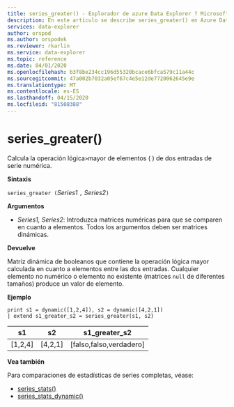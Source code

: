 ```yaml
---
title: series_greater() - Explorador de azure Data Explorer ? Microsoft Docs
description: En este artículo se describe series_greater() en Azure Data Explorer.
services: data-explorer
author: orspod
ms.author: orspodek
ms.reviewer: rkarlin
ms.service: data-explorer
ms.topic: reference
ms.date: 04/01/2020
ms.openlocfilehash: b3f8be234cc196d55320bcace6bfca579c11a44c
ms.sourcegitcommit: 47a002b7032a05ef67c4e5e12de7720062645e9e
ms.translationtype: MT
ms.contentlocale: es-ES
ms.lasthandoff: 04/15/2020
ms.locfileid: "81508388"
---
```

# <a name="series_greater"></a>series_greater()

Calcula la operación lógica`>`mayor de elementos ( ) de dos entradas de serie numérica.

**Sintaxis**

`series_greater (`*Series1* `,` *Series2*`)`

**Argumentos**

* *Series1, Series2*: Introduzca matrices numéricas para que se comparen en cuanto a elementos. Todos los argumentos deben ser matrices dinámicas. 

**Devuelve**

Matriz dinámica de booleanos que contiene la operación lógica mayor calculada en cuanto a elementos entre las dos entradas. Cualquier elemento no numérico o elemento no existente (matrices `null` de diferentes tamaños) produce un valor de elemento.

**Ejemplo**

```kusto
print s1 = dynamic([1,2,4]), s2 = dynamic([4,2,1])
| extend s1_greater_s2 = series_greater(s1, s2)
```

|s1|s2|s1_greater_s2|
|---|---|---|
|[1,2,4]|[4,2,1]|[falso,falso,verdadero]|

**Vea también**

Para comparaciones de estadísticas de series completas, véase:
* [series_stats()](series-statsfunction.md)
* [series_stats_dynamic()](series-stats-dynamicfunction.md)